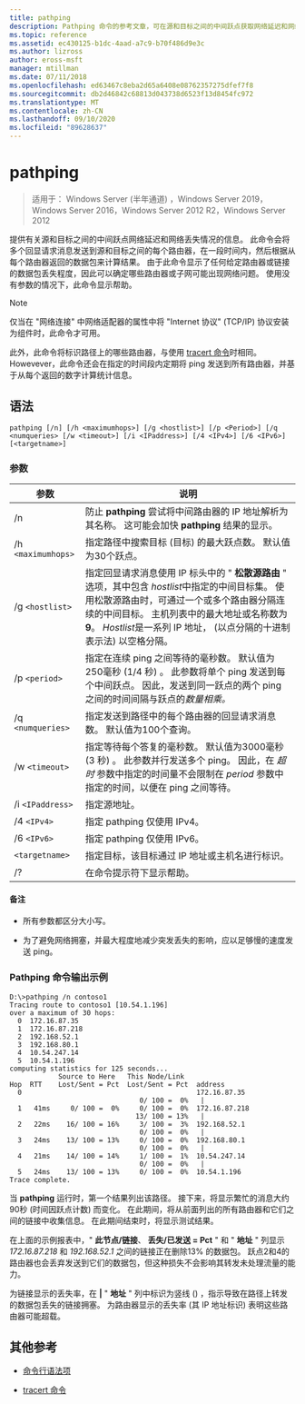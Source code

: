 ```yaml
---
title: pathping
description: Pathping 命令的参考文章，可在源和目标之间的中间跃点获取网络延迟和网络丢失的相关信息。
ms.topic: reference
ms.assetid: ec430125-b1dc-4aad-a7c9-b70f486d9e3c
ms.author: lizross
author: eross-msft
manager: mtillman
ms.date: 07/11/2018
ms.openlocfilehash: ed63467c8eba2d65a6408e08762357275dfef7f8
ms.sourcegitcommit: db2d46842c68813d043738d6523f13d8454fc972
ms.translationtype: MT
ms.contentlocale: zh-CN
ms.lasthandoff: 09/10/2020
ms.locfileid: "89628637"
---
```

# <a name="pathping"></a>pathping

> 适用于： Windows Server (半年通道) ，Windows Server 2019，Windows Server 2016，Windows Server 2012 R2，Windows Server 2012

提供有关源和目标之间的中间跃点网络延迟和网络丢失情况的信息。 此命令会将多个回显请求消息发送到源和目标之间的每个路由器，在一段时间内，然后根据从每个路由器返回的数据包来计算结果。 由于此命令显示了任何给定路由器或链接的数据包丢失程度，因此可以确定哪些路由器或子网可能出现网络问题。 使用没有参数的情况下，此命令显示帮助。

> [!NOTE]
> 仅当在 "网络连接" 中网络适配器的属性中将 "Internet 协议" (TCP/IP) 协议安装为组件时，此命令才可用。
>
> 此外，此命令将标识路径上的哪些路由器，与使用 [tracert 命令](tracert.md)时相同。 Howevever，此命令还会在指定的时间段内定期将 ping 发送到所有路由器，并基于从每个返回的数字计算统计信息。

## <a name="syntax"></a>语法

```
pathping [/n] [/h <maximumhops>] [/g <hostlist>] [/p <Period>] [/q <numqueries> [/w <timeout>] [/i <IPaddress>] [/4 <IPv4>] [/6 <IPv6>][<targetname>]
```

### <a name="parameters"></a>参数

| 参数 | 说明 |
|--|--|
| /n | 防止 **pathping** 尝试将中间路由器的 IP 地址解析为其名称。 这可能会加快 **pathping** 结果的显示。 |
| /h `<maximumhops>` | 指定路径中搜索目标 (目标) 的最大跃点数。 默认值为30个跃点。 |
| /g `<hostlist>` | 指定回显请求消息使用 IP 标头中的 " **松散源路由** " 选项，其中包含 *hostlist*中指定的中间目标集。 使用松散源路由时，可通过一个或多个路由器分隔连续的中间目标。 主机列表中的最大地址或名称数为 **9**。 *Hostlist*是一系列 IP 地址， (以点分隔的十进制表示法) 以空格分隔。 |
| /p `<period>` | 指定在连续 ping 之间等待的毫秒数。 默认值为250毫秒 (1/4 秒) 。 此参数将单个 ping 发送到每个中间跃点。 因此，发送到同一跃点的两个 ping 之间的时间间隔与跃点的*数量相乘。* |
| /q `<numqueries>` | 指定发送到路径中的每个路由器的回显请求消息数。 默认值为100个查询。 |
| /w `<timeout>` | 指定等待每个答复的毫秒数。 默认值为3000毫秒 (3 秒) 。 此参数并行发送多个 ping。 因此，在 *超时* 参数中指定的时间量不会限制在 *period* 参数中指定的时间，以便在 ping 之间等待。 |
| /i `<IPaddress>` | 指定源地址。 |
| /4 `<IPv4>` | 指定 pathping 仅使用 IPv4。 |
| /6 `<IPv6>` | 指定 pathping 仅使用 IPv6。 |
| `<targetname>` | 指定目标，该目标通过 IP 地址或主机名进行标识。 |
| /? | 在命令提示符下显示帮助。 |

#### <a name="remarks"></a>备注

- 所有参数都区分大小写。

- 为了避免网络拥塞，并最大程度地减少突发丢失的影响，应以足够慢的速度发送 ping。

### <a name="example-of-the-pathping-command-output"></a>Pathping 命令输出示例

```
D:\>pathping /n contoso1
Tracing route to contoso1 [10.54.1.196]
over a maximum of 30 hops:
  0  172.16.87.35
  1  172.16.87.218
  2  192.168.52.1
  3  192.168.80.1
  4  10.54.247.14
  5  10.54.1.196
computing statistics for 125 seconds...
            Source to Here   This Node/Link
Hop  RTT    Lost/Sent = Pct  Lost/Sent = Pct  address
  0                                           172.16.87.35
                                0/ 100 =  0%   |
  1   41ms     0/ 100 =  0%     0/ 100 =  0%  172.16.87.218
                               13/ 100 = 13%   |
  2   22ms    16/ 100 = 16%     3/ 100 =  3%  192.168.52.1
                                0/ 100 =  0%   |
  3   24ms    13/ 100 = 13%     0/ 100 =  0%  192.168.80.1
                                0/ 100 =  0%   |
  4   21ms    14/ 100 = 14%     1/ 100 =  1%  10.54.247.14
                                0/ 100 =  0%   |
  5   24ms    13/ 100 = 13%     0/ 100 =  0%  10.54.1.196
Trace complete.
```

当 **pathping** 运行时，第一个结果列出该路径。 接下来，将显示繁忙的消息大约90秒 (时间因跃点计数) 而变化。 在此期间，将从前面列出的所有路由器和它们之间的链接中收集信息。 在此期间结束时，将显示测试结果。

在上面的示例报表中，" **此节点/链接**、 **丢失/已发送 = Pct** " 和 " **地址** " 列显示 *172.16.87.218* 和 *192.168.52.1* 之间的链接正在删除13% 的数据包。 跃点2和4的路由器也会丢弃发送到它们的数据包，但这种损失不会影响其转发未处理流量的能力。

为链接显示的丢失率，在 **|** " **地址** " 列中标识为竖线 () ，指示导致在路径上转发的数据包丢失的链接拥塞。 为路由器显示的丢失率 (其 IP 地址标识) 表明这些路由器可能超载。

## <a name="additional-references"></a>其他参考

- [命令行语法项](command-line-syntax-key.md)

- [tracert 命令](tracert.md)
